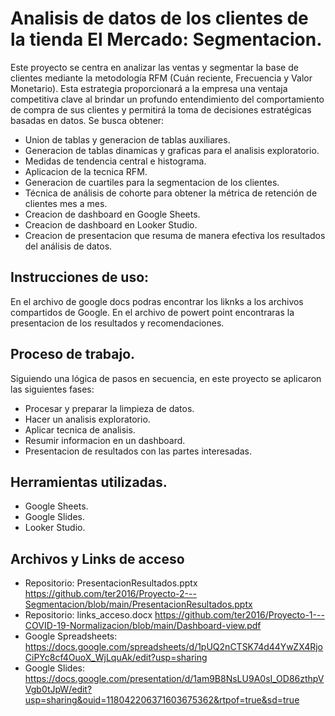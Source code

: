 # Analisis de datos de los clientes de la tienda El Mercado: Segmentacion.
Este proyecto se centra en analizar las ventas y segmentar la base de clientes mediante la metodología RFM (Cuán reciente, Frecuencia y Valor Monetario). 
Esta estrategia proporcionará a la empresa una ventaja competitiva clave al brindar un profundo entendimiento del comportamiento de compra de sus clientes y permitirá la toma de decisiones estratégicas basadas en datos.
Se busca obtener:

  - Union de tablas y generacion de tablas auxiliares.
  - Generacion de tablas dinamicas y graficas para el analisis exploratorio.
  - Medidas de tendencia central e histograma.
  - Aplicacion de la tecnica RFM.
  - Generacion de cuartiles para la segmentacion de los clientes.
  - Técnica de análisis de cohorte para obtener la métrica de retención de clientes mes a mes.
  - Creacion de dashboard en Google Sheets.
  - Creacion de dashboard en Looker Studio.
  - Creacion de presentacion que resuma de manera efectiva los resultados del análisis de datos.

## Instrucciones de uso:
En el archivo de google docs podras encontrar los liknks a los archivos compartidos de Google.
En el archivo de powert point encontraras la presentacion de los resultados y recomendaciones.

## Proceso de trabajo.
Siguiendo una lógica de pasos en secuencia, en este proyecto se aplicaron las siguientes fases:
  - Procesar y preparar la limpieza de datos.
  - Hacer un analisis exploratorio.
  - Aplicar tecnica de analisis.
  - Resumir informacion en un dashboard.
  - Presentacion de resultados con las partes interesadas.

## Herramientas utilizadas.
  - Google Sheets.
  - Google Slides.
  - Looker Studio.
    
## Archivos y Links de acceso
  - Repositorio: PresentacionResultados.pptx  https://github.com/ter2016/Proyecto-2---Segmentacion/blob/main/PresentacionResultados.pptx
  - Repositorio: links_acceso.docx  https://github.com/ter2016/Proyecto-1---COVID-19-Normalizacion/blob/main/Dashboard-view.pdf
  - Google Spreadsheets: https://docs.google.com/spreadsheets/d/1pUQ2nCTSK74d44YwZX4RjoCiPYc8cf4OuoX_WjLquAk/edit?usp=sharing
  - Google Slides: https://docs.google.com/presentation/d/1am9B8NsLU9A0sI_OD86zthpVVgb0tJpW/edit?usp=sharing&ouid=118042206371603675362&rtpof=true&sd=true
    
